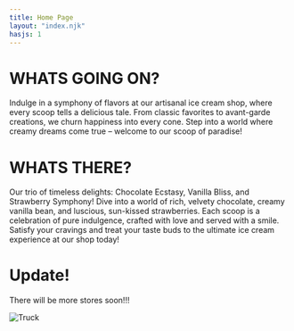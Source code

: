```yaml
---
title: Home Page
layout: "index.njk"
hasjs: 1
---
```


# WHATS GOING ON?

Indulge in a symphony of flavors at our artisanal ice cream shop, where every scoop tells a delicious tale. From classic favorites to avant-garde creations, we churn happiness into every cone. Step into a world where creamy dreams come true – welcome to our scoop of paradise!

# WHATS THERE?

Our trio of timeless delights: Chocolate Ecstasy, Vanilla Bliss, and Strawberry Symphony! Dive into a world of rich, velvety chocolate, creamy vanilla bean, and luscious, sun-kissed strawberries. Each scoop is a celebration of pure indulgence, crafted with love and served with a smile. Satisfy your cravings and treat your taste buds to the ultimate ice cream experience at our shop today!

# Update!

There will be more stores soon!!!


<img class="truck" src="../img/Truck.webp" alt="Truck">
